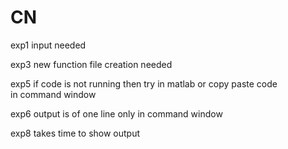 # CN

exp1 input needed

exp3 new function file creation needed

exp5 if code is not running then try in matlab
or copy paste code in command window

exp6 output is of one line only in command window

exp8 takes time to show output
